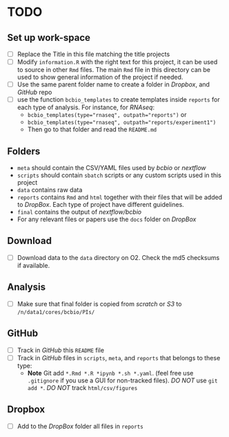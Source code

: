# TODO

## Set up work-space

- [ ] Replace the Title in this file matching the title projects
- [ ] Modify `information.R` with the right text for this project, it can be used to source in other `Rmd` files. The main `Rmd` file in this directory can be used to show general information of the project if needed.
- [ ] Use the same parent folder name to create a folder in *Dropbox*, and *GitHub* repo
- [ ] use the function `bcbio_templates` to create templates inside `reports` for each type of analysis. For instance, for *RNAseq*:
    - `bcbio_templates(type="rnaseq", outpath="reports")` or
    - `bcbio_templates(type="rnaseq", outpath="reports/experiment1")` 
    - Then go to that folder and read the `README.md`

## Folders

- `meta` should contain the CSV/YAML files used by *bcbio* or *nextflow*
- `scripts` should contain `sbatch` scripts or any custom scripts used in this project
- `data` contains raw data
- `reports` contains `Rmd` and `html` together with their files that will be added to *DropBox*. Each type of project have different guidelines.
- `final` contains the output of *nextflow/bcbio*
- For any relevant files or papers use the `docs` folder on *DropBox*

## Download

- [ ] Download data to the `data` directory on O2. Check the md5 checksums if available. 


## Analysis

- [ ] Make sure that final folder is copied from *scratch* or *S3* to `/n/data1/cores/bcbio/PIs/`

## GitHub

- [ ] Track in *GitHub* this `README` file
- [ ] Track in *GitHub* files in `scripts`, `meta`, and `reports` that belongs to these type:
  - **Note** Git add `*.Rmd *.R *ipynb *.sh *.yaml`. (feel free use `.gitignore` if you use a GUI for non-tracked files). *DO NOT* use `git add *`. *DO NOT* track `html/csv/figures`

## Dropbox

- [ ] Add to the *DropBox* folder all files in `reports`
